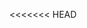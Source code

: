 <<<<<<< HEAD
<!---
### Changes:
  - Description of the change

**Ticket:** https://soos.atlassian.net/browse/PA-0000

<!---
If you've edited any of the arguments for this package:

1. Run this script with the --helpFormatted argument (ex. soos-sca --helpFormatted)
2. Copy the result and paste it in the README under '### Script Arguments'
3. Make sure your terminal didn't wrap any lines, confirm the table looks correct

If you want to create a pre release of this version once merged:
1. Remember to have bumped the version on VERSION.txt to something like x.y.z-rc1 or whatever release candidate it is
2. Once merged push a tag with the same name as the one on VERSION.txt
3. Finally when the github action finishes creating the draft release publish that one and check it as a pre-release
-->